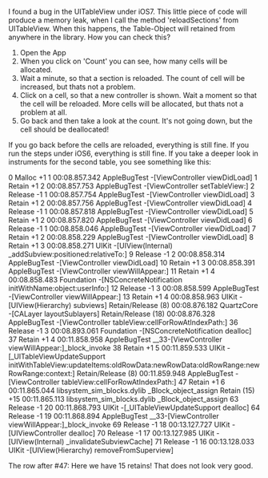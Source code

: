 I found a bug in the UITableView under iOS7. This little piece of code will produce a memory leak, when I call the method 'reloadSections' from UITableView. When this happens, the Table-Object will retained from anywhere in the library. How you can check this?

1. Open the App
2. When you click on 'Count' you can see, how many cells will be allocated.
3. Wait a minute, so that a section is reloaded. The count of cell will be increased, but thats not a problem.
4. Click on a cell, so that a new controller is shown. Wait a moment so that the cell will be reloaded. More cells will be allocated, but thats not a problem at all.
5. Go back and then take a look at the count. It's not going down, but the cell should be deallocated!

If you go back before the cells are reloaded, everything is still fine. If you run the steps under iOS6, everything is still fine. If you take a deeper look in instruments for the second table, you see something like this:

>
  0	Malloc	+1	1	00:08.857.342	AppleBugTest	-[ViewController viewDidLoad]
  1	Retain	+1	2	00:08.857.753	AppleBugTest	-[ViewController setTableView:]
  2	Release	-1	1	00:08.857.754	AppleBugTest	-[ViewController viewDidLoad]
  3	Retain	+1	2	00:08.857.756	AppleBugTest	-[ViewController viewDidLoad]
  4	Release	-1	1	00:08.857.818	AppleBugTest	-[ViewController viewDidLoad]
  5	Retain	+1	2	00:08.857.820	AppleBugTest	-[ViewController viewDidLoad]
  6	Release	-1	1	00:08.858.046	AppleBugTest	-[ViewController viewDidLoad]
  7	Retain	+1	2	00:08.858.229	AppleBugTest	-[ViewController viewDidLoad]
  8	Retain	+1	3	00:08.858.271	UIKit	-[UIView(Internal) _addSubview:positioned:relativeTo:]
  9	Release	-1	2	00:08.858.314	AppleBugTest	-[ViewController viewDidLoad]
  10	Retain	+1	3	00:08.858.391	AppleBugTest	-[ViewController viewWillAppear:]
  11	Retain	+1	4	00:08.858.483	Foundation	-[NSConcreteNotification initWithName:object:userInfo:]
  12	Release	-1	3	00:08.858.599	AppleBugTest	-[ViewController viewWillAppear:]
  13	Retain	+1	4	00:08.858.963	UIKit	-[UIView(Hierarchy) subviews]
   	Retain/Release (8)		 	00:08.876.182	QuartzCore	-[CALayer layoutSublayers]
   	Retain/Release (18)		 	00:08.876.328	AppleBugTest	-[ViewController tableView:cellForRowAtIndexPath:]
  36	Release	-1	3	00:08.893.061	Foundation	-[NSConcreteNotification dealloc]
  37	Retain	+1	4	00:11.858.958	AppleBugTest	__33-[ViewController viewWillAppear:]_block_invoke
  38	Retain	+1	5	00:11.859.533	UIKit	-[_UITableViewUpdateSupport initWithTableView:updateItems:oldRowData:newRowData:oldRowRange:newRowRange:context:]
   	Retain/Release (8)		 	00:11.859.948	AppleBugTest	-[ViewController tableView:cellForRowAtIndexPath:]
  47	Retain	+1	6	00:11.865.044	libsystem_sim_blocks.dylib	_Block_object_assign
   	Retain (15)	+15	 	00:11.865.113	libsystem_sim_blocks.dylib	_Block_object_assign
  63	Release	-1	20	00:11.868.793	UIKit	-[_UITableViewUpdateSupport dealloc]
  64	Release	-1	19	00:11.868.894	AppleBugTest	__33-[ViewController viewWillAppear:]_block_invoke
  69	Release	-1	18	00:13.127.727	UIKit	-[UIViewController dealloc]
  70	Release	-1	17	00:13.127.985	UIKit	-[UIView(Internal) _invalidateSubviewCache]
  71	Release	-1	16	00:13.128.033	UIKit	-[UIView(Hierarchy) removeFromSuperview]

The row after #47: Here we have 15 retains! That does not look very good.